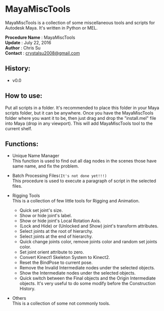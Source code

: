 # MayaMiscTools
MayaMiscTools is a collection of some miscellaneous tools and scripts for Autodesk Maya. It's written in Python or MEL.

__Procedure Name__ : MayaMiscTools<br>
__Update__ : July 22, 2016<br>
__Author__ : Chris Su<br>
__Contact__ : crystalsu2008@gmail.com<br>

## History:
* v0.0

## How to use:
Put all scripts in a folder. It's recommended to place this folder in your Maya scripts folder, but it can be anywhere. Once you have the MayaMiscTools folder where you want it to be, then just drag and drop the "install.mel" file into Maya (drop in any viewport). This will add MayaMiscTools tool to the current shelf.<br>

## Functions:
* Unique Name Manager<br>
This function is used to find out all dag nodes in the scenes those have same name, and fix the problem.

* Batch Processing Files```(It's not done yet!!!)```<br>
This procedure is used to execute a paragraph of script in the selected files.

* Rigging Tools<br>
This is a collection of few little tools for Rigging and Animation.
    * Quick set joint's size.
    * Show or hide joint's label.
    * Show or hide joint's Local Rotation Axis.
    * (Lock and Hide) or (Unlocked and Show) joint's transform attributes.
    * Select joints at the root of hierarchy.
    * Select joints at the end of hierarchy.
    * Quick change joints color, remove joints color and random set joints color.
    * Set joint orient attribute to zero.
    * Convert Kinect1 Skeleton System to Kinect2.
    * Reset the BindPose to current pose.
    * Remove the Invalid Intermediate nodes under the selected objects.
    * Show the Intermediate nodes under the selected objects.
    * Quick switch between the Final objects and the Origin Intermediate objects. It's very useful to do some modify before the Construction History.


* Others<br>
This is a collection of some not commonly tools.
